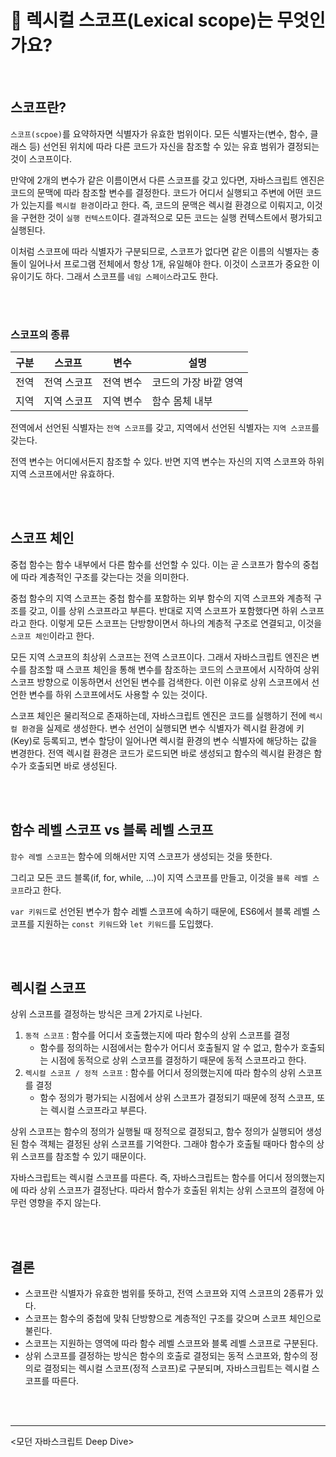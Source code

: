 # 🤔 렉시컬 스코프(Lexical scope)는 무엇인가요?

<br />

## 스코프란?

`스코프(scpoe)`를 요약하자면 식별자가 유효한 범위이다. 모든 식별자는(변수, 함수, 클래스 등) 선언된 위치에 따라 다른 코드가 자신을 참조할 수 있는 유효 범위가 결정되는 것이 스코프이다.

만약에 2개의 변수가 같은 이름이면서 다른 스코프를 갖고 있다면, 자바스크립트 엔진은 코드의 문맥에 따라 참조할 변수를 결정한다. 코드가 어디서 실행되고 주변에 어떤 코드가 있는지를 `렉시컬 환경`이라고 한다. 즉, 코드의 문맥은 렉시컬 환경으로 이뤄지고, 이것을 구현한 것이 `실행 컨텍스트`이다. 결과적으로 모든 코드는 실행 컨텍스트에서 평가되고 실행된다.

이처럼 스코프에 따라 식별자가 구분되므로, 스코프가 없다면 같은 이름의 식별자는 충돌이 일어나서 프로그램 전체에서 항상 1개, 유일해야 한다. 이것이 스코프가 중요한 이유이기도 하다. 그래서 스코프를 `네임 스페이스`라고도 한다.

<br>
<br>

### 스코프의 종류

| 구분 | 스코프      | 변수      | 설명                  |
| ---- | ----------- | --------- | --------------------- |
| 전역 | 전역 스코프 | 전역 변수 | 코드의 가장 바깥 영역 |
| 지역 | 지역 스코프 | 지역 변수 | 함수 몸체 내부        |

전역에서 선언된 식별자는 `전역 스코프`를 갖고, 지역에서 선언된 식별자는 `지역 스코프`를 갖는다.

전역 변수는 어디에서든지 참조할 수 있다. 반면 지역 변수는 자신의 지역 스코프와 하위 지역 스코프에서만 유효하다.

<br>
<br>

## 스코프 체인

중첩 함수는 함수 내부에서 다른 함수를 선언할 수 있다. 이는 곧 스코프가 함수의 중첩에 따라 계층적인 구조를 갖는다는 것을 의미한다.

중첩 함수의 지역 스코프는 중첩 함수를 포함하는 외부 함수의 지역 스코프와 계층적 구조를 갖고, 이를 상위 스코프라고 부른다. 반대로 지역 스코프가 포함했다면 하위 스코프라고 한다. 이렇게 모든 스코프는 단방향이면서 하나의 계층적 구조로 연결되고, 이것을 `스코프 체인`이라고 한다.

모든 지역 스코프의 최상위 스코프는 전역 스코프이다. 그래서 자바스크립트 엔진은 변수를 참조할 때 스코프 체인을 통해 변수를 참조하는 코드의 스코프에서 시작하여 상위 스코프 방향으로 이동하면서 선언된 변수를 검색한다. 이런 이유로 상위 스코프에서 선언한 변수를 하위 스코프에서도 사용할 수 있는 것이다.

스코프 체인은 물리적으로 존재하는데, 자바스크립트 엔진은 코드를 실행하기 전에 `렉시컬 환경`을 실제로 생성한다. 변수 선언이 실행되면 변수 식별자가 렉시컬 환경에 키(Key)로 등록되고, 변수 할당이 일어나면 렉시컬 환경의 변수 식별자에 해당하는 값을 변경한다. 전역 렉시컬 환경은 코드가 로드되면 바로 생성되고 함수의 렉시컬 환경은 함수가 호출되면 바로 생성된다.

<br>
<br>

## 함수 레벨 스코프 vs 블록 레벨 스코프

`함수 레벨 스코프`는 함수에 의해서만 지역 스코프가 생성되는 것을 뜻한다.

그리고 모든 코드 블록(if, for, while, …)이 지역 스코프를 만들고, 이것을 `블록 레벨 스코프`라고 한다.

`var 키워드`로 선언된 변수가 함수 레벨 스코프에 속하기 때문에, ES6에서 블록 레벨 스코프를 지원하는 `const 키워드`와 `let 키워드`를 도입했다.

<br>
<br>

## 렉시컬 스코프

상위 스코프를 결정하는 방식은 크게 2가지로 나뉜다.

1. `동적 스코프` : 함수를 어디서 호출했는지에 따라 함수의 상위 스코프를 결정
   - 함수를 정의하는 시점에서는 함수가 어디서 호출될지 알 수 없고, 함수가 호출되는 시점에 동적으로 상위 스코프를 결정하기 때문에 동적 스코프라고 한다.
2. `렉시컬 스코프 / 정적 스코프` : 함수를 어디서 정의했는지에 따라 함수의 상위 스코프를 결정
   - 함수 정의가 평가되는 시점에서 상위 스코프가 결정되기 때문에 정적 스코프, 또는 렉시컬 스코프라고 부른다.

상위 스코프는 함수의 정의가 실행될 때 정적으로 결정되고, 함수 정의가 실행되어 생성된 함수 객체는 결정된 상위 스코프를 기억한다. 그래야 함수가 호출될 때마다 함수의 상위 스코프를 참조할 수 있기 때문이다.

자바스크립트는 렉시컬 스코프를 따른다. 즉, 자바스크립트는 함수를 어디서 정의했는지에 따라 상위 스코프가 결정난다. 따라서 함수가 호출된 위치는 상위 스코프의 결정에 아무런 영향을 주지 않는다.

<br>
<br>

## 결론

- 스코프란 식별자가 유효한 범위를 뜻하고, 전역 스코프와 지역 스코프의 2종류가 있다.
- 스코프는 함수의 중첩에 맞춰 단방향으로 계층적인 구조를 갖으며 스코프 체인으로 불린다.
- 스코프는 지원하는 영역에 따라 함수 레벨 스코프와 블록 레벨 스코프로 구분된다.
- 상위 스코프를 결정하는 방식은 함수의 호출로 결정되는 동적 스코프와, 함수의 정의로 결정되는 렉시컬 스코프(정적 스코프)로 구분되며, 자바스크립트는 렉시컬 스코프를 따른다.

<br>
<br>

---

<모던 자바스크립트 Deep Dive>
